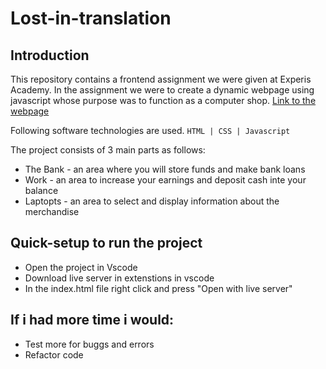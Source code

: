 # Lost-in-translation

## Introduction

This repository contains a frontend assignment we were given at Experis Academy.
In the assignment we were to create a dynamic webpage using javascript whose purpose was to function as a computer shop.
[Link to the webpage](https://lost-in-translation-five.vercel.app/)

Following software technologies are used.
`HTML | CSS | Javascript`

The project consists of 3 main parts as follows:

-   The Bank - an area where you will store funds and make bank loans
-   Work - an area to increase your earnings and deposit cash inte your balance
-   Laptopts - an area to select and display information about the merchandise

## Quick-setup to run the project

-   Open the project in Vscode
-   Download live server in extenstions in vscode
-   In the index.html file right click and press "Open with live server"

## If i had more time i would:

-   Test more for buggs and errors
-   Refactor code
